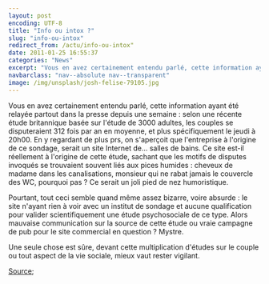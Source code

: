 ```yaml
---
layout: post
encoding: UTF-8
title: "Info ou intox ?"
slug: "info-ou-intox"
redirect_from: /actu/info-ou-intox"
date: 2011-01-25 16:55:37
categories: "News"
excerpt: "Vous en avez certainement entendu parlé, cette information ayant été relayée partout dans la presse depuis une semaine : selon une récente étude britannique basée sur l'étude de 3000 adultes, les couples se disputeraient 312 fois par an en moyenne, et plus spécifiquement le jeudi à 20h00."
navbarclass: "nav--absolute nav--transparent"
image: /img/unsplash/josh-felise-79105.jpg
---
```

Vous en avez certainement entendu parlé, cette information ayant été relayée partout dans la presse depuis une semaine : selon une récente étude britannique basée sur l'étude de 3000 adultes, les couples se disputeraient 312 fois par an en moyenne, et plus spécifiquement le jeudi à 20h00.
En y regardant de plus prs, on s'aperçoit que l'entreprise à l'origine de ce sondage, serait un site Internet de... salles de bains. Ce site est-il réellement à l'origine de cette étude, sachant que les motifs de disputes invoqués se trouvaient souvent liés aux pices humides : cheveux de madame dans les canalisations, monsieur qui ne rabat jamais le couvercle des WC, pourquoi pas ? Ce serait un joli pied de nez humoristique.   
  
Pourtant, tout ceci semble quand même assez bizarre, voire absurde : le site n'ayant rien à voir avec un institut de sondage et aucune qualification pour valider scientifiquement une étude psychosociale de ce type. Alors mauvaise communication sur la source de cette étude ou vraie campagne de pub pour le site commercial en question ? Mystre.   
  
Une seule chose est sûre, devant cette multiplication d'études sur le couple ou tout aspect de la vie sociale, mieux vaut rester vigilant.  
  
[Source](http://www.betterbathrooms.com/news/2011/01/sinking-feeling/);